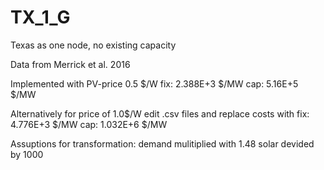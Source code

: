 # TX_1_G
Texas as one node, no existing capacity

Data from Merrick et al. 2016

Implemented with PV-price 0.5 $/W
  fix: 2.388E+3 $/MW  cap: 5.16E+5 $/MW

Alternatively for price of 1.0$/W edit .csv files and replace costs with
  fix: 4.776E+3 $/MW  cap: 1.032E+6 $/MW

Assuptions for transformation:
demand mulitiplied with 1.48
solar devided by 1000
